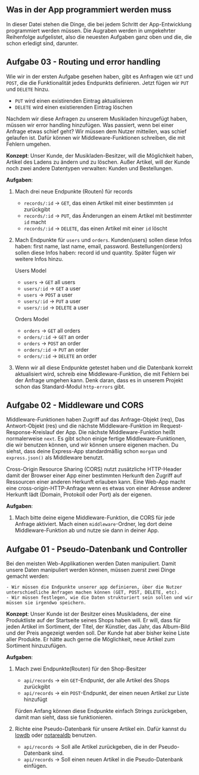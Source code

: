 ## Was in der App programmiert werden muss

In dieser Datei stehen die Dinge, die bei jedem Schritt der App-Entwicklung programmiert werden müssen. Die Augraben werden in umgekehrter Reihenfolge aufgelistet, also die neuesten Aufgaben ganz oben und die, die schon erledigt sind, darunter.

## Aufgabe 03 - Routing und error handling
Wie wir in der ersten Aufgabe gesehen haben, gibt es Anfragen wie `GET` und `POST`, die die Funktionalität jedes Endpunkts definieren. Jetzt fügen wir `PUT` und `DELETE` hinzu.
  
  - `PUT` wird einen existirenden Eintrag aktualisieren
  - `DELETE` wird einen existierenden Eintrag löschen

Nachdem wir diese Anfragen zu unserem Musikladen hinzugefügt haben, müssen wir error handling hinzufügen. Was passiert, wenn bei einer Anfrage etwas schief geht? Wir müssen dem Nutzer mitteilen, was schief gelaufen ist. Dafür können wir Middleware-Funktionen schreiben, die mit Fehlern umgehen.


**Konzept**: Unser Kunde, der Musikladen-Besitzer, will die Möglichkeit haben, Artikel des Ladens zu ändern und zu löschen. Außer Artikel, will der Kunde noch zwei andere Datentypen verwalten: Kunden und Bestellungen.


**Aufgaben**:

1. Mach drei neue Endpunkte (Routen) für records

   - `records/:id` -> `GET`, das einen Artikel mit einer bestimmten `id` zurückgibt
   - `records/:id` -> `PUT`, das Änderungen an einem Artikel mit bestimmter `id` macht
   - `records/:id` -> `DELETE`, das einen Artikel mit einer `id` löscht

2. Mach Endpunkte für `users` und `orders`. Kunden(users) sollen diese Infos haben: first name, last name, email, password. Bestellungen(orders) sollen diese Infos haben: record id und quantity. Später fügen wir weitere Infos hinzu.

      Users Model
      - `users` -> `GET` all users
      - `users/:id` -> `GET` a user
      - `users` -> `POST` a user
      - `users/:id` -> `PUT` a user
      - `users/:id` -> `DELETE` a user

      Orders Model
      - `orders` -> `GET` all orders
      - `orders/:id` -> `GET` an order
      - `orders` -> `POST` an order
      - `orders/:id` -> `PUT` an order
      - `orders/:id` -> `DELETE` an order 

3. Wenn wir all diese Endpunkte getestet haben und die Datenbank korrekt aktualisiert wird, schreib eine Middleware-Funktion, die mit Fehlern bei der Anfrage umgehen kann. Denk daran, dass es in unserem Projekt schon das Standard-Modul `http-errors` gibt.


## Aufgabe 02 - Middleware und CORS
Middleware-Funktionen haben Zugriff auf das Anfrage-Objekt (req), Das Antwort-Objekt (res) und die nächste Middleware-Funktion im Request-Response-Kreislauf der App. Die nächste Middleware-Funktion heißt normalerweise `next`. Es gibt schon einige fertige Middleware-Funktionen, die wir benutzen können, und wir können unsere eigenen machen. Du siehst, dass deine Express-App standardmäßig schon `morgan` und `express.json()` als Middleware benutzt.

Cross-Origin Resource Sharing (CORS) nutzt zusätzliche HTTP-Header damit der Browser einer App einer bestimmten Herkunft den Zugriff auf Ressourcen einer anderen Herkunft erlauben kann. Eine Web-App macht eine cross-origin-HTTP-Anfrage wenn es etwas von einer Adresse anderer Herkunft lädt (Domain, Protokoll oder Port) als der eigenen.

**Aufgaben**:

1. Mach bitte deine eigene Middleware-Funktion, die CORS für jede Anfrage aktiviert. Mach einen `middleware`-Ordner, leg dort deine Middleware-Funktion ab und nutze sie dann in deiner App.


## Aufgabe 01 - Pseudo-Datenbank und Controller

Bei den meisten Web-Applikationen werden Daten manipuliert. Damit unsere Daten manipuliert werden können, müssen zuerst zwei Dinge gemacht werden:

    - Wir müssen die Endpunkte unserer app definieren, über die Nutzer unterschiedliche Anfragen machen können (GET, POST, DELETE, etc).
    - Wir müssen festlegen, wie die Daten strukturiert sein sollen und wir müssen sie irgendwo speichern.

**Konzept**: Unser Kunde ist der Besitzer eines Musikladens, der eine Produktliste auf der Startseite seines Shops haben will. Er will, dass für jeden Artikel im Sortiment, der Titel, der Künstler, das Jahr, das Album-Bild und der Preis angezeigt werden soll. Der Kunde hat aber bisher keine Liste aller Produkte. Er hätte auch gerne die Möglichkeit, neue Artikel zum Sortiment hinzuzufügen.

**Aufgaben**:

1. Mach zwei Endpunkte(Routen) für den Shop-Besitzer

   - `api/records` -> ein `GET`-Endpunkt, der alle Artikel des Shops zurückgibt
   - `api/records` -> ein `POST`-Endpunkt, der einen neuen Artikel zur Liste hinzufügt

   Fürden Anfang können diese Endpunkte einfach Strings zurückgeben, damit man sieht, dass sie funktionieren.

2. Richte eine Pseudo-Datenbank für unsere Artikel ein. Dafür kannst du [lowdb](https://github.com/typicode/lowdb) oder [notarealdb](https://github.com/mirkonasato/notarealdb) benutzen.

   - `api/records` -> Soll alle Artikel zurückgeben, die in der Pseudo-Datenbank sind.
   - `api/records` -> Soll einen neuen Artikel in die Pseudo-Datenbank einfügen.